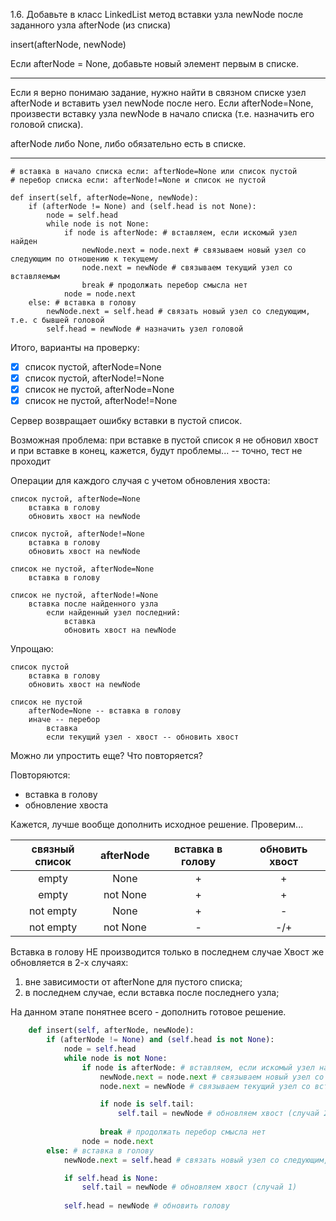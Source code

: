  1.6. Добавьте в класс LinkedList метод вставки узла newNode после заданного узла afterNode (из списка)

insert(afterNode, newNode)


Если afterNode = None, добавьте новый элемент первым в списке.


---

Если я верно понимаю задание, нужно найти в связном списке узел afterNode и вставить узел newNode после него.
Если afterNode=None, произвести вставку узла newNode в начало списка (т.е. назначить его головой списка).

afterNode либо None, либо обязательно есть в списке. 

---

```
# вставка в начало списка если: afterNode=None или список пустой
# перебор списка если: afterNode!=None и список не пустой

def insert(self, afterNode=None, newNode):
    if (afterNode != None) and (self.head is not None):
        node = self.head
        while node is not None:
            if node is afterNode: # вставляем, если искомый узел найден
                newNode.next = node.next # связываем новый узел со следующим по отношению к текущему
                node.next = newNode # связываем текущий узел со вставляемым
                break # продолжать перебор смысла нет
            node = node.next
    else: # вставка в голову
        newNode.next = self.head # связать новый узел со следующим, т.е. с бывшей головой
        self.head = newNode # назначить узел головой
```

Итого, варианты на проверку:
- [x] список пустой, afterNode=None
- [x] список пустой, afterNode!=None
- [x] список не пустой, afterNode=None
- [x] список не пустой, afterNode!=None

Сервер возвращает ошибку вставки в пустой список.

Возможная проблема:
при вставке в пустой список я не обновил хвост
и при вставке в конец, кажется, будут проблемы... -- точно, тест не проходит


Операции для каждого случая с учетом обновления хвоста:

```
список пустой, afterNode=None
    вставка в голову
    обновить хвост на newNode

список пустой, afterNode!=None
    вставка в голову
    обновить хвост на newNode

список не пустой, afterNode=None
    вставка в голову
    
список не пустой, afterNode!=None
    вставка после найденного узла
        если найденный узел последний:
            вставка
            обновить хвост на newNode
```

Упрощаю:

```
список пустой
    вставка в голову
    обновить хвост на newNode

список не пустой
    afterNode=None -- вставка в голову
    иначе -- перебор
        вставка
        если текущий узел - хвост -- обновить хвост
```

Можно ли упростить еще? Что повторяется?

Повторяются:
- вставка в голову
- обновление хвоста

Кажется, лучше вообще дополнить исходное решение. Проверим...

| связный список | afterNode | вставка в голову | обновить хвост |
|:---:|:---:|:---:|:---:|
| empty | None | + | + |
| empty | not None | + | + |
| not empty | None | + | - |
| not empty | not None | - | -/+ |  

Вставка в голову НЕ производится только в последнем случае
Хвост же обновляется в 2-х случаях:
1) вне зависимости от afterNone для пустого списка;
2) в последнем случае, если вставка после последнего узла;

На данном этапе понятнее всего - дополнить готовое решение.

```python
    def insert(self, afterNode, newNode):
        if (afterNode != None) and (self.head is not None):
            node = self.head
            while node is not None:
                if node is afterNode: # вставляем, если искомый узел найден
                    newNode.next = node.next # связываем новый узел со следующим по отношению к текущему
                    node.next = newNode # связываем текущий узел со вставляемым

                    if node is self.tail:
                        self.tail = newNode # обновляем хвост (случай 2) 
                    
                    break # продолжать перебор смысла нет
                node = node.next
        else: # вставка в голову
            newNode.next = self.head # связать новый узел со следующим, т.е. с бывшей головой

            if self.head is None:
                self.tail = newNode # обновляем хвост (случай 1)
            
            self.head = newNode # обновить голову
```
